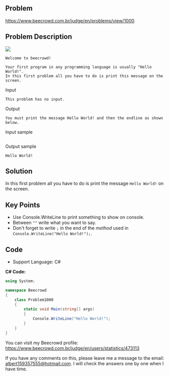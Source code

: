 ## Problem

https://www.beecrowd.com.br/judge/en/problems/view/1000

## Problem Description

![](https://resources.beecrowd.com.br/gallery/images/problems/UOJ_1000.png)
```
Welcome to beecrowd!

Your first program in any programming language is usually "Hello World!".
In this first problem all you have to do is print this message on the screen.
```

Input
```
This problem has no input.
```

Output
```
You must print the message Hello World! and then the endline as shown below.
```

Input sample
```

```

Output sample
```
Hello World!
```


## Solution

In this first problem all you have to do is print the message `Hello World!` on the screen.

## Key Points

- Use Console.WriteLine to print something to show on console.
- Between `""` write what you want to say.
- Don't forget to write `;` in the end of the _method_ used in `Console.WriteLine("Hello World!");`.

## Code

- Support Language: C#

**C# Code:**

```csharp
using System;

namespace Beecrowd
{
    class Problem1000
    {
        static void Main(string[] args)
        {
            Console.WriteLine("Hello World!");
        }
    }
}
```
You can visit my Beecrowd profile: https://www.beecrowd.com.br/judge/en/users/statistics/473113

If you have any comments on this, please leave me a message to the email: albert159357555@hotmail.com. 
I will check the answers one by one when I have time.
